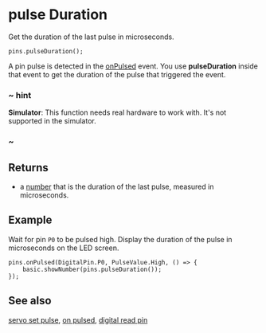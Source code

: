 # pulse Duration

Get the duration of the last pulse in microseconds.

```sig
pins.pulseDuration();
```

A pin pulse is detected in the [onPulsed](/makecode-blockeditor/reference/pins/on-pulsed) event. You use **pulseDuration** inside that event to get the duration of the pulse that triggered the event.

### ~ hint

**Simulator**: This function needs real hardware to work with. It's not supported in the simulator.

### ~

## Returns

* a [number](/types/number) that is the duration of the last pulse, measured in microseconds.

## Example

Wait for pin ``P0`` to be pulsed high. Display the duration of the pulse in microseconds on the LED screen.

```blocks
pins.onPulsed(DigitalPin.P0, PulseValue.High, () => {
    basic.showNumber(pins.pulseDuration());
});
```

## See also

[servo set pulse](/makecode-blockeditor/reference/pins/servo-set-pulse),
[on pulsed](/makecode-blockeditor/reference/pins/on-pulsed),
[digital read pin](/makecode-blockeditor/reference/pins/digital-read-pin)
